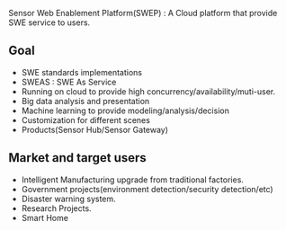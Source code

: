 Sensor Web Enablement Platform(SWEP) : A Cloud platform that provide SWE service to users.

## Goal 
 - SWE standards implementations
 - SWEAS : SWE As Service 
 - Running on cloud to provide high concurrency/availability/muti-user.
 - Big data analysis and presentation
 - Machine learning to provide modeling/analysis/decision
 - Customization for different scenes
 - Products(Sensor Hub/Sensor Gateway)

## Market and target users
- Intelligent Manufacturing upgrade from traditional factories.
- Government projects(environment detection/security detection/etc)
- Disaster warning system.
- Research Projects.
- Smart Home
